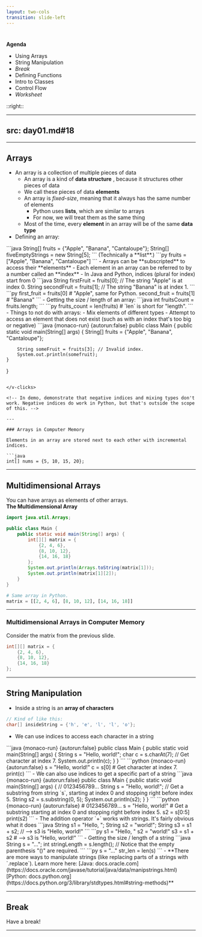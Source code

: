 ```yaml
---
layout: two-cols
transition: slide-left
---
```


# <DateTitle offset=2 />

<StartupBadge />

**Agenda**

- Using Arrays
- String Manipulation
- *Break*
- Defining Functions
- Intro to Classes
- Control Flow
- *Worksheet*

::right::

<Toc minDepth=2 maxDepth=3 mode="onlyCurrentTree" />

<!-- Next slide contains a review of declaring arrays and strings. -->

---
src: day01.md#18
---

---

## Arrays

<v-clicks depth=3>

- An array is a collection of multiple pieces of data
  - An array is a kind of **data structure** <span text-sm>, because it structures other pieces of data</span>
  - We call these pieces of data **elements**
  - An array is *fixed-size*, meaning that it <span v-mark.underline.pink="4">always has the same number of elements</span>
    - Python uses **lists**, which are similar to arrays
    - For now, we will treat them as the same thing
  - Most of the time, every **element** in an array will be of the same **data type**
- Defining an array:
<logos-java />
```java
String[] fruits = {"Apple", "Banana", "Cantaloupe"};
String[] fiveEmptyStrings = new String[5];
```
<logos-python /> <span text-sm>(Technically a **list**.)</span>
```py
fruits = ["Apple", "Banana", "Cantaloupe"]
```
- Arrays can be **subscripted** to access their **elements**
  - Each element in an array can be referred to by a number called an **index**
  - In Java and Python, indices (plural for index) <span v-mark.circle.pink="11">start from 0</span> 
<logos-java />
```java
String firstFruit = fruits[0]; // The string "Apple" is at index 0.
String secondFruit = fruits[1]; // The string "Banana" is at index 1.
```
<logos-python />
```py
first_fruit = fruits[0] # "Apple", same for Python.
second_fruit = fruits[1] # "Banana"
```
- Getting the size / length of an array:
<logos-java />
```java
int fruitsCount = fruits.length;
```
<logos-python />
```py
fruits_count = len(fruits) # `len` is short for "length".
```
- <span v-mark.highlight.orange="13">Things to not do with arrays:</span>
  - Mix elements of different types
  - Attempt to access an element that does not exist (such as with an index that's too big or negative)
```java {monaco-run} {autorun:false}
public class Main {
    public static void main(String[] args) {
        String[] fruits = {"Apple", "Banana", "Cantaloupe"};
        
        String someFruit = fruits[3]; // Invalid index.
        System.out.println(somefruit);
    }
}
```

</v-clicks>

<!-- In demo, demonstrate that negative indices and mixing types don't work. Negative indices do work in Python, but that's outside the scope of this. -->

---

### Arrays in Computer Memory

Elements in an array are stored next to each other with incremental indices.

```java
int[] nums = {5, 10, 15, 20};
```

<Excalidraw drawFilePath="/days/day03/arrays_1.excalidraw.json" darkMode />

---

## Multidimensional Arrays

You can have arrays as elements of other arrays.  
**The Multidimensional Array**

```java {monaco-run} {autorun:false}
import java.util.Arrays;

public class Main {
    public static void main(String[] args) {
        int[][] matrix = {
            {2, 4, 6}, 
            {8, 10, 12}, 
            {14, 16, 18}
        };
        System.out.println(Arrays.toString(matrix[1]));
        System.out.println(matrix[1][2]);
    }
}
```

<v-click>

```py
# Same array in Python.
matrix = [[2, 4, 6], [8, 10, 12], [14, 16, 18]]
```

<v-click>

<!-- Ask students what the output will be before revealing it. -->

---

### Multidimensional Arrays in Computer Memory

Consider the matrix from the previous slide.
```java
int[][] matrix = {
    {2, 4, 6}, 
    {8, 10, 12}, 
    {14, 16, 18}
};
```

<Excalidraw drawFilePath="/days/day03/arrays_2.excalidraw.json" darkMode />

---

## String Manipulation

<v-clicks>

- Inside a string is an **array of characters**
```java
// Kind of like this:
char[] insideString = {'h', 'e', 'l', 'l', 'o'};
```
- We can use indices to access each character in a string
<logos-java />
```java {monaco-run} {autorun:false}
public class Main {
    public static void main(String[] args) {
        String s = "Hello, world!";
        char c = s.charAt(7); // Get character at index 7.
        System.out.println(c);
    }
}
```
<logos-python />
```python {monaco-run} {autorun:false}
s = "Hello, world!"
c = s[0] # Get character at index 7.
print(c)
```
- We can also use indices to get a specific part of a string
```java {monaco-run} {autorun:false}
public class Main {
    public static void main(String[] args) {
        //          0123456789...
        String s = "Hello, world!";
        // Get a substring from string `s`, starting at index 0 and stopping right before index 5.
        String s2 = s.substring(0, 5);
        System.out.println(s2);
    }
}
```
<logos-python />
```python {monaco-run} {autorun:false}
#    0123456789...
s = "Hello, world!"
# Get a substring starting at index 0 and stopping right before index 5.
s2 = s[0:5]
print(s2)
```
- The addition operator `+` works with strings. It's fairly obvious what it does
<logos-java />
```java
String s1 = "Hello, ";
String s2 = "world!";
String s3 = s1 + s2; // --> s3 is "Hello, world!"
```
<logos-python />
```py
s1 = "Hello, "
s2 = "world!"
s3 = s1 + s2 # --> s3 is "Hello, world!"
```
- Getting the size / length of a string
<logos-java />
```java
String s = "...";
int stringLength = s.length(); // Notice that the empty parenthesis "()" are required.
```
<logos-python />
```py
s = "..."
str_len = len(s)
```
- **There are more ways to manipulate strings (like replacing parts of a strings with `.replace`). Learn more here: [Java: docs.oracle.com](https://docs.oracle.com/javase/tutorial/java/data/manipstrings.html) [Python: docs.python.org](https://docs.python.org/3/library/stdtypes.html#string-methods)**

</v-clicks>

<!-- Also ask for guesses before running examples. Note that the `charAt` and `length` are a methods. We will learn more about methods soon. -->

---

## Break

Have a break!

<RandomPicture />

---


